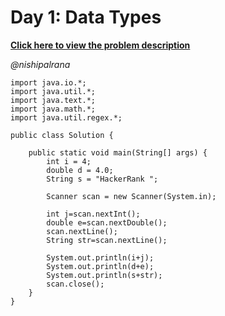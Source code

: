 # Day 1: Data Types

**[Click here to view the problem description](https://www.hackerrank.com/challenges/30-data-types/problem)**

*@nishipalrana*

```
import java.io.*;
import java.util.*;
import java.text.*;
import java.math.*;
import java.util.regex.*;

public class Solution {
	
    public static void main(String[] args) {
        int i = 4;
        double d = 4.0;
        String s = "HackerRank ";
		
        Scanner scan = new Scanner(System.in);

        int j=scan.nextInt();
        double e=scan.nextDouble();
        scan.nextLine();
        String str=scan.nextLine();

        System.out.println(i+j);
        System.out.println(d+e);
        System.out.println(s+str);
        scan.close();
    }
}
```
